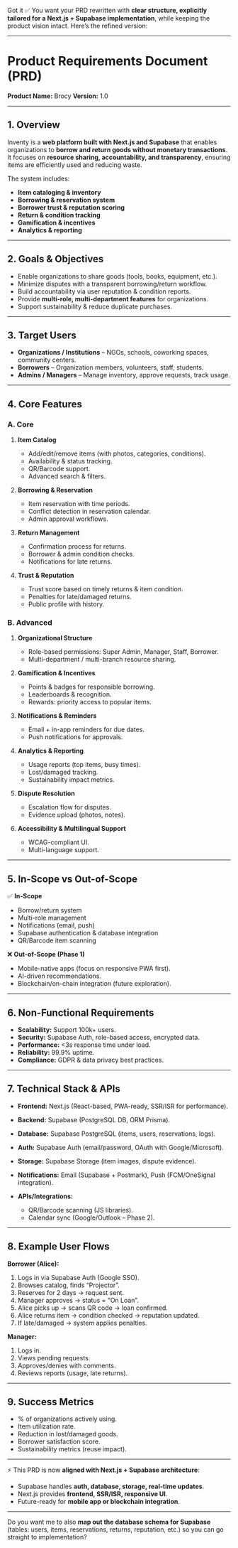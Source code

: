 Got it ✅ You want your PRD rewritten with **clear structure, explicitly tailored for a Next.js + Supabase implementation**, while keeping the product vision intact.
Here’s the refined version:

---

# Product Requirements Document (PRD)

**Product Name:** Brocy
**Version:** 1.0

---

## 1. Overview

Inventy is a **web platform built with Next.js and Supabase** that enables organizations to **borrow and return goods without monetary transactions**.
It focuses on **resource sharing, accountability, and transparency**, ensuring items are efficiently used and reducing waste.

The system includes:

* **Item cataloging & inventory**
* **Borrowing & reservation system**
* **Borrower trust & reputation scoring**
* **Return & condition tracking**
* **Gamification & incentives**
* **Analytics & reporting**

---

## 2. Goals & Objectives

* Enable organizations to share goods (tools, books, equipment, etc.).
* Minimize disputes with a transparent borrowing/return workflow.
* Build accountability via user reputation & condition reports.
* Provide **multi-role, multi-department features** for organizations.
* Support sustainability & reduce duplicate purchases.

---

## 3. Target Users

* **Organizations / Institutions** – NGOs, schools, coworking spaces, community centers.
* **Borrowers** – Organization members, volunteers, staff, students.
* **Admins / Managers** – Manage inventory, approve requests, track usage.

---

## 4. Core Features

### A. Core

1. **Item Catalog**

   * Add/edit/remove items (with photos, categories, conditions).
   * Availability & status tracking.
   * QR/Barcode support.
   * Advanced search & filters.

2. **Borrowing & Reservation**

   * Item reservation with time periods.
   * Conflict detection in reservation calendar.
   * Admin approval workflows.

3. **Return Management**

   * Confirmation process for returns.
   * Borrower & admin condition checks.
   * Notifications for late returns.

4. **Trust & Reputation**

   * Trust score based on timely returns & item condition.
   * Penalties for late/damaged returns.
   * Public profile with history.

### B. Advanced

1. **Organizational Structure**

   * Role-based permissions: Super Admin, Manager, Staff, Borrower.
   * Multi-department / multi-branch resource sharing.

2. **Gamification & Incentives**

   * Points & badges for responsible borrowing.
   * Leaderboards & recognition.
   * Rewards: priority access to popular items.

3. **Notifications & Reminders**

   * Email + in-app reminders for due dates.
   * Push notifications for approvals.

4. **Analytics & Reporting**

   * Usage reports (top items, busy times).
   * Lost/damaged tracking.
   * Sustainability impact metrics.

5. **Dispute Resolution**

   * Escalation flow for disputes.
   * Evidence upload (photos, notes).

6. **Accessibility & Multilingual Support**

   * WCAG-compliant UI.
   * Multi-language support.

---

## 5. In-Scope vs Out-of-Scope

✅ **In-Scope**

* Borrow/return system
* Multi-role management
* Notifications (email, push)
* Supabase authentication & database integration
* QR/Barcode item scanning

❌ **Out-of-Scope (Phase 1)**

* Mobile-native apps (focus on responsive PWA first).
* AI-driven recommendations.
* Blockchain/on-chain integration (future exploration).

---

## 6. Non-Functional Requirements

* **Scalability:** Support 100k+ users.
* **Security:** Supabase Auth, role-based access, encrypted data.
* **Performance:** <3s response time under load.
* **Reliability:** 99.9% uptime.
* **Compliance:** GDPR & data privacy best practices.

---

## 7. Technical Stack & APIs

* **Frontend:** Next.js (React-based, PWA-ready, SSR/ISR for performance).
* **Backend:** Supabase (PostgreSQL DB, ORM Prisma).
* **Database:** Supabase PostgreSQL (items, users, reservations, logs).
* **Auth:** Supabase Auth (email/password, OAuth with Google/Microsoft).
* **Storage:** Supabase Storage (item images, dispute evidence).
* **Notifications:** Email (Supabase + Postmark), Push (FCM/OneSignal integration).
* **APIs/Integrations:**

  * QR/Barcode scanning (JS libraries).
  * Calendar sync (Google/Outlook – Phase 2).

---

## 8. Example User Flows

**Borrower (Alice):**

1. Logs in via Supabase Auth (Google SSO).
2. Browses catalog, finds “Projector”.
3. Reserves for 2 days → request sent.
4. Manager approves → status = “On Loan”.
5. Alice picks up → scans QR code → loan confirmed.
6. Alice returns item → condition checked → reputation updated.
7. If late/damaged → system applies penalties.

**Manager:**

1. Logs in.
2. Views pending requests.
3. Approves/denies with comments.
4. Reviews reports (usage, late returns).

---

## 9. Success Metrics

* % of organizations actively using.
* Item utilization rate.
* Reduction in lost/damaged goods.
* Borrower satisfaction score.
* Sustainability metrics (reuse impact).

---

⚡ This PRD is now **aligned with Next.js + Supabase architecture**:

* Supabase handles **auth, database, storage, real-time updates**.
* Next.js provides **frontend, SSR/ISR, responsive UI**.
* Future-ready for **mobile app or blockchain integration**.

---

Do you want me to also **map out the database schema for Supabase** (tables: users, items, reservations, returns, reputation, etc.) so you can go straight to implementation?
